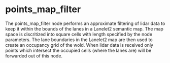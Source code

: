 # points_map_filter

The points_map_filter node performs an approximate filtering of lidar data to keep it within the bounds of the lanes in a Lanelet2 semantic map. The map space is discritized into square cells with length specified by the node parameters. The lane boundaries in the Lanelet2 map are then used to create an occupancy grid of the wold. When lidar data is received only points which intersect the occupied cells (where the lanes are) will be forwarded out of this node.
